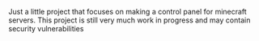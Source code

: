 Just a little project that focuses on making a control panel for minecraft servers.
This project is still very much work in progress and may contain security vulnerabilities
